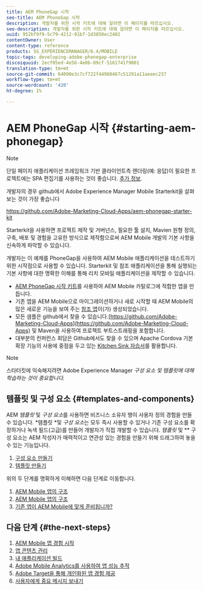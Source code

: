 ```yaml
---
title: AEM PhoneGap 시작
seo-title: AEM PhoneGap 시작
description: 개발자를 위한 시작 키트에 대해 알려면 이 페이지를 따르십시오.
seo-description: 개발자를 위한 시작 키트에 대해 알려면 이 페이지를 따르십시오.
uuid: 952bf9f9-5c79-4212-91b7-1d3850ec2402
contentOwner: User
content-type: reference
products: SG_EXPERIENCEMANAGER/6.4/MOBILE
topic-tags: developing-adobe-phonegap-enterprise
discoiquuid: 2ecf05ed-4e56-4e0b-89cf-5161741f9001
translation-type: tm+mt
source-git-commit: 64090e3c7cf722f44968467c51291a11aeeec237
workflow-type: tm+mt
source-wordcount: '420'
ht-degree: 1%

---
```



# AEM PhoneGap 시작 {#starting-aem-phonegap}

>[!NOTE]
>
>단일 페이지 애플리케이션 프레임워크 기반 클라이언트측 렌더링(예: 응답)이 필요한 프로젝트에는 SPA 편집기를 사용하는 것이 좋습니다. [추가 정보](/help/sites-developing/spa-overview.md).

개발자의 경우 github에서 Adobe Experience Manager Mobile Starterkit을 살펴보는 것이 가장 좋습니다

https://github.com/Adobe-Marketing-Cloud-Apps/aem-phonegap-starter-kit

Starterkit을 사용하면 프로젝트 제작 및 거버넌스, 필요한 툴 설치, Mavien 원형 정의, 구축, 배포 및 경험을 고유한 방식으로 제작함으로써 AEM Mobile 개발의 기본 사항을 신속하게 파악할 수 있습니다.

개발자는 이 예제를 PhoneGap을 사용하여 AEM Mobile 애플리케이션을 테스트하기 위한 시작점으로 사용할 수 있습니다. Starterkit 및 참조 애플리케이션을 통해 실행되는 기본 사항에 대한 명확한 이해를 통해 리치 모바일 애플리케이션을 제작할 수 있습니다.

* [AEM PhoneGap 시작 키트](https://github.com/Adobe-Marketing-Cloud-Apps/aem-phonegap-starter-kit)를 사용하여 AEM Mobile 카탈로그에 적합한 앱을 만듭니다.
* 기존 앱을 AEM Mobile으로 마이그레이션하거나 새로 시작할 때 AEM Mobile의 많은 새로운 기능을 보여 주는 [참조 앱](https://github.com/Adobe-Marketing-Cloud-Apps/aem-mobile-hybrid-reference)이(가) 생성되었습니다.
* 모든 샘플은 github에서 찾을 수 있습니다.[https://github.com/Adobe-Marketing-Cloud-Apps](https://github.com/Adobe-Marketing-Cloud-Apps) 및 Maven을 사용하여 프로젝트 부트스트래핑을 포함합니다.
* 대부분의 컨퍼런스 회담은 Github에서도 찾을 수 있으며 Apache Cordova 기본 확장 기능의 사용에 중점을 두고 있는 [Kitchen Sink 자습서](https://github.com/blefebvre/aem-phonegap-kitchen-sink)를 활용합니다.

>[!NOTE]
>
>스타터킷에 익숙해지려면 Adobe Experience Manager *구성 요소 및 템플릿에 대해 학습하는 것이 중요합니다.*

## 템플릿 및 구성 요소 {#templates-and-components}

AEM *템플릿* 및 *구성 요소*&#x200B;를 사용하면 비즈니스 소유자 행이 사용자 정의 경험을 만들 수 있습니다. *템플릿 *및 *구성 요소*&#x200B;는 모두 즉시 사용할 수 있거나 기존 구성 요소를 확장하거나 녹색 필드(고급)를 만들어 개발자가 직접 개발할 수 있습니다. *템플릿* 및  ** 구성 요소는 AEM 작성자가 매력적이고 연관성 있는 경험을 만들기 위해 드래그하여 놓을 수 있는 기능입니다.

1. [구성 요소 만들기](/help/sites-developing/components.md)
1. [템플릿 만들기](/help/sites-developing/templates.md)

위의 두 단계를 명확하게 이해하면 다음 단계로 이동합니다.

1. [AEM Mobile 앱의 구조](/help/mobile/phonegap-structure-an-app.md)
1. [AEM Mobile 앱의 구조](/help/mobile/phonegap-apps-arch.md)
1. [기존 앱이 AEM Mobile에 맞게 준비됩니까?](/help/mobile/phonegap-adding-content-to-imported-app.md)

## 다음 단계 {#the-next-steps}

1. [AEM Mobile 앱 경험 시작](/help/mobile/starting-aem-phonegap-app.md)
1. [앱 콘텐츠 관리](/help/mobile/phonegap-manage-app-content.md)
1. [내 애플리케이션 빌드](/help/mobile/building-app-mobile-phonegap.md)
1. [Adobe Mobile Analytics를 사용하여 앱 성능 추적](/help/mobile/phonegap-intro-to-app-analytics.md)
1. [Adobe Target을 통해 개인화된 앱 경험 제공](/help/mobile/phonegap-aem-mobile-content-personalization.md)
1. [사용자에게 중요 메시지 보내기](/help/mobile/phonegap-push-notifications.md)
